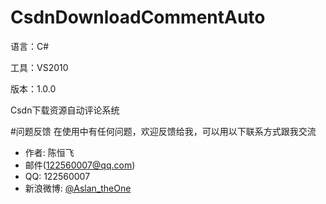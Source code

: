 # CsdnDownloadCommentAuto

语言：C#

工具：VS2010

版本：1.0.0

Csdn下载资源自动评论系统

#问题反馈
在使用中有任何问题，欢迎反馈给我，可以用以下联系方式跟我交流

* 作者: 陈恒飞
* 邮件(122560007@qq.com)
* QQ: 122560007
* 新浪微博: [@Aslan_theOne](http://weibo.com/alsnahcne)
